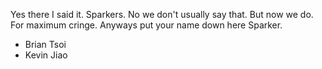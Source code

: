 Yes there I said it. Sparkers. No we don't usually say that. But now we do. For maximum cringe. Anyways put your name down here Sparker.

* Brian Tsoi
* Kevin Jiao
